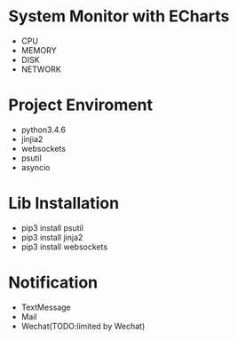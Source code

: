 # System Monitor with ECharts
* CPU
* MEMORY
* DISK
* NETWORK

# Project Enviroment
* python3.4.6
* jinjia2
* websockets
* psutil
* asyncio



# Lib Installation
* pip3 install psutil
* pip3 install jinja2
* pip3 install websockets

# Notification
* TextMessage
* Mail
* Wechat(TODO:limited by Wechat)


